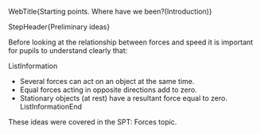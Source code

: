 WebTitle{Starting points. Where have we been?(Introduction)}

StepHeader{Preliminary ideas}

Before looking at the relationship between forces and speed it is important for pupils to understand clearly that:

ListInformation
- Several forces can act on an object at the same time.
- Equal forces acting in opposite directions add to zero.
- Stationary objects (at rest) have a resultant force equal to zero.
ListInformationEnd

These ideas were covered in the SPT: Forces topic.

